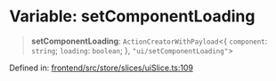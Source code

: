 # Variable: setComponentLoading

> **setComponentLoading**: `ActionCreatorWithPayload`\<\{ `component`: `string`; `loading`: `boolean`; \}, `"ui/setComponentLoading"`\>

Defined in: [frontend/src/store/slices/uiSlice.ts:109](https://github.com/lsendel/sass/blob/ca8b2b87627589617e0de57047e1f50d53e78078/frontend/src/store/slices/uiSlice.ts#L109)
